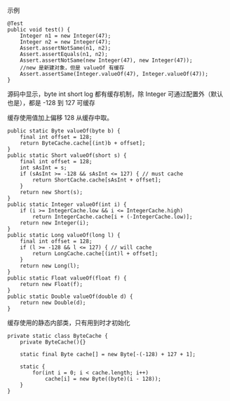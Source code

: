 示例

    @Test
    public void test() {
        Integer n1 = new Integer(47);
        Integer n2 = new Integer(47);
        Assert.assertNotSame(n1, n2);
        Assert.assertEquals(n1, n2);
        Assert.assertNotSame(new Integer(47), new Integer(47));
        //new 是新建对象，但是 valueOf 有缓存
        Assert.assertSame(Integer.valueOf(47), Integer.valueOf(47));
    }

源码中显示，byte int short log 都有缓存机制，除 Integer 可通过配置外（默认也是），都是 -128 到 127 可缓存

缓存使用值加上偏移 128 从缓存中取。



    public static Byte valueOf(byte b) {
        final int offset = 128;
        return ByteCache.cache[(int)b + offset];
    }
    public static Short valueOf(short s) {
        final int offset = 128;
        int sAsInt = s;
        if (sAsInt >= -128 && sAsInt <= 127) { // must cache
            return ShortCache.cache[sAsInt + offset];
        }
        return new Short(s);
    }
    public static Integer valueOf(int i) {
        if (i >= IntegerCache.low && i <= IntegerCache.high)
            return IntegerCache.cache[i + (-IntegerCache.low)];
        return new Integer(i);
    }
    public static Long valueOf(long l) {
        final int offset = 128;
        if (l >= -128 && l <= 127) { // will cache
            return LongCache.cache[(int)l + offset];
        }
        return new Long(l);
    }
    public static Float valueOf(float f) {
        return new Float(f);
    }
    public static Double valueOf(double d) {
        return new Double(d);
    }
    
缓存使用的静态内部类，只有用到时才初始化

    private static class ByteCache {
        private ByteCache(){}

        static final Byte cache[] = new Byte[-(-128) + 127 + 1];

        static {
            for(int i = 0; i < cache.length; i++)
                cache[i] = new Byte((byte)(i - 128));
        }
    }